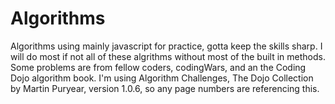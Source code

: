 # Algorithms
Algorithms using mainly javascript for practice, gotta keep the skills sharp. I will do most if not all of these algrithms without most of the built in methods. Some problems are from fellow coders, codingWars, and an the Coding Dojo algorithm book. I'm using Algorithm Challenges, The Dojo Collection by Martin Puryear, version 1.0.6, so any page numbers are referencing this.
